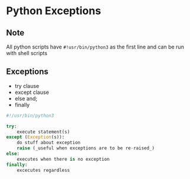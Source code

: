 #	Python Exceptions

## Note
All python scripts have ```#!usr/bin/python3``` as the first line and can be run with shell scripts

## Exceptions
- try clause
- except clause
- else and;
- finally

```py
#!/usr/bin/python3

try:
    execute statement(s)
except (Exception(s)):
    do stuff about exception
    raise (_useful when exceptions are to be re-raised_) 
else:
    executes when there is no exception
finally:
    excecutes regardless
```
